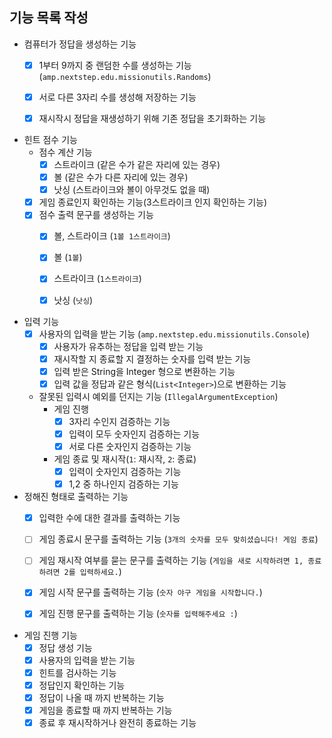 ## 기능 목록 작성

- 컴퓨터가 정답을 생성하는 기능
    - [x] 1부터 9까지 중 랜덤한 수를 생성하는 기능 (`amp.nextstep.edu.missionutils.Randoms`)
    - [x] 서로 다른 3자리 수를 생성해 저장하는 기능
    - [x] 재시작시 정답을 재생성하기 위해 기존 정답을 초기화하는 기능


- 힌트 점수 기능
    - 점수 계산 기능
       - [x] 스트라이크 (같은 수가 같은 자리에 있는 경우)
       - [x] 볼 (같은 수가 다른 자리에 있는 경우)
       - [x] 낫싱 (스트라이크와 볼이 아무것도 없을 때)
    - [x] 게임 종료인지 확인하는 기능(3스트라이크 인지 확인하는 기능)
    - [x] 점수 출력 문구를 생성하는 기능
       - [x] 볼, 스트라이크 (`1볼 1스트라이크`)
       - [x] 볼 (`1볼`)
       - [x] 스트라이크 (`1스트라이크`)
       - [x] 낫싱 (`낫싱`)


- 입력 기능
    - [x] 사용자의 입력을 받는 기능 (`amp.nextstep.edu.missionutils.Console`)
        - [x] 사용자가 유추하는 정답을 입력 받는 기능
        - [x] 재시작할 지 종료할 지 결정하는 숫자를 입력 받는 기능
        - [x] 입력 받은 String을 Integer 형으로 변환하는 기능
        - [x] 입력 값을 정답과 같은 형식(`List<Integer>`)으로 변환하는 기능
    - 잘못된 입력시 예외를 던지는 기능 (`IllegalArgumentException`)
        - 게임 진행
            - [x] 3자리 수인지 검증하는 기능
            - [x] 입력이 모두 숫자인지 검증하는 기능
            - [x] 서로 다른 숫자인지 검증하는 기능
        - 게임 종료 및 재시작(`1`: 재시작, `2`: 종료)
            - [x] 입력이 숫자인지 검증하는 기능
            - [x] 1,2 중 하나인지 검증하는 기능
- 정해진 형태로 출력하는 기능
  - [x] 입력한 수에 대한 결과를 출력하는 기능
  - [ ] 게임 종료시 문구를 출력하는 기능 (`3개의 숫자를 모두 맞히셨습니다! 게임 종료`)
  - [ ] 게임 재시작 여부를 묻는 문구를 출력하는 기능 (`게임을 새로 시작하려면 1, 종료하려면 2를 입력하세요.`)
  - [x] 게임 시작 문구를 출력하는 기능 (`숫자 야구 게임을 시작합니다.`)
  - [x] 게임 진행 문구를 출력하는 기능 (`숫자를 입력해주세요 :`)


- 게임 진행 기능
    - [x] 정답 생성 기능
    - [x] 사용자의 입력을 받는 기능
    - [x] 힌트를 검사하는 기능
    - [x] 정답인지 확인하는 기능
    - [x] 정답이 나올 때 까지 반복하는 기능
    - [x] 게임을 종료할 때 까지 반복하는 기능
    - [x] 종료 후 재시작하거나 완전히 종료하는 기능
